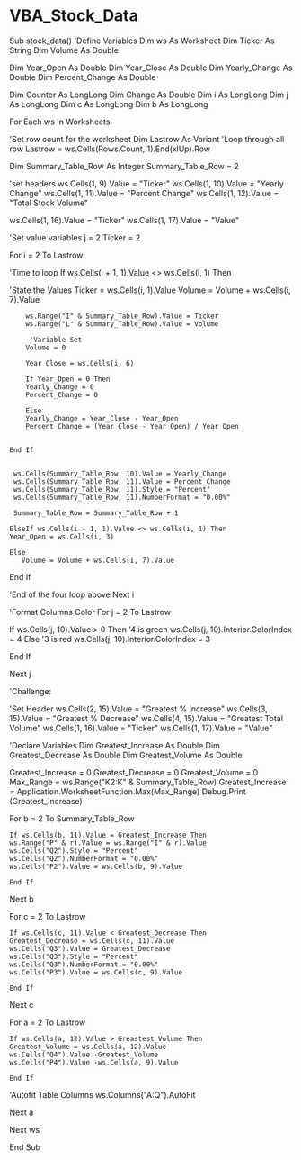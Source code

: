 # VBA_Stock_Data
Sub stock_data()
 'Define Variables
 Dim ws As Worksheet
 Dim Ticker As String
 Dim Volume As Double
 
 Dim Year_Open As Double
 Dim Year_Close As Double
 Dim Yearly_Change As Double
 Dim Percent_Change As Double
 
 Dim Counter As LongLong
 Dim Change As Double
 Dim i As LongLong
 Dim j As LongLong
 Dim c As LongLong
 Dim b As LongLong
 
 For Each ws In Worksheets
 
 'Set row count for the worksheet
 Dim Lastrow As Variant
 'Loop through all row
  Lastrow = ws.Cells(Rows.Count, 1).End(xlUp).Row
 
 Dim Summary_Table_Row As Integer
 Summary_Table_Row = 2
 
 
 'set headers
 ws.Cells(1, 9).Value = "Ticker"
 ws.Cells(1, 10).Value = "Yearly Change"
 ws.Cells(1, 11).Value = "Percent Change"
 ws.Cells(1, 12).Value = "Total Stock Volume"
 
 ws.Cells(1, 16).Value = "Ticker"
 ws.Cells(1, 17).Value = "Value"
 
 'Set value variables
 j = 2
 Ticker = 2
 
For i = 2 To Lastrow
 
 'Time to loop
      If ws.Cells(i + 1, 1).Value <> ws.Cells(i, 1) Then
    
'State the Values
        Ticker = ws.Cells(i, 1).Value
        Volume = Volume + ws.Cells(i, 7).Value
        
        ws.Range("I" & Summary_Table_Row).Value = Ticker
        ws.Range("L" & Summary_Table_Row).Value = Volume
        
         'Variable Set
        Volume = 0
        
        Year_Close = ws.Cells(i, 6)
        
        If Year_Open = 0 Then
        Yearly_Change = 0
        Percent_Change = 0
        
        Else
        Yearly_Change = Year_Close - Year_Open
        Percent_Change = (Year_Close - Year_Open) / Year_Open
        
        
    End If
        
        
     ws.Cells(Summary_Table_Row, 10).Value = Yearly_Change
     ws.Cells(Summary_Table_Row, 11).Value = Percent_Change
     ws.Cells(Summary_Table_Row, 11).Style = "Percent"
     ws.Cells(Summary_Table_Row, 11).NumberFormat = "0.00%"
     
     Summary_Table_Row = Summary_Table_Row + 1
    
    ElseIf ws.Cells(i - 1, 1).Value <> ws.Cells(i, 1) Then
    Year_Open = ws.Cells(i, 3)
    
    Else
       Volume = Volume + ws.Cells(i, 7).Value
    
End If

'End of the four loop above
Next i

'Format Columns Color
For j = 2 To Lastrow

If ws.Cells(j, 10).Value > 0 Then
    '4 is green
    ws.Cells(j, 10).Interior.ColorIndex = 4
Else
    '3 is red
    ws.Cells(j, 10).Interior.ColorIndex = 3
        
End If

Next j

'Challenge:

'Set Header
 ws.Cells(2, 15).Value = "Greatest % Increase"
 ws.Cells(3, 15).Value = "Greatest % Decrease"
 ws.Cells(4, 15).Value = "Greatest Total Volume"
 ws.Cells(1, 16).Value = "Ticker"
 ws.Cells(1, 17).Value = "Value"
 
 'Declare Variables
 Dim Greatest_Increase As Double
 Dim Greatest_Decrease As Double
 Dim Greatest_Volume As Double
 
 Greatest_Increase = 0
 Greatest_Decrease = 0
 Greatest_Volume = 0
 Max_Range = ws.Range("K2:K" & Summary_Table_Row)
 Greatest_Increase = Application.WorksheetFunction.Max(Max_Range)
 Debug.Print (Greatest_Increase)
 
 For b = 2 To Summary_Table_Row
 
    If ws.Cells(b, 11).Value = Greatest_Increase Then
    ws.Range("P" & r).Value = ws.Range("I" & r).Value
    ws.Cells("Q2").Style = "Percent"
    ws.Cells("Q2").NumberFormat = "0.00%"
    ws.Cells("P2").Value = ws.Cells(b, 9).Value
    
    End If
    
Next b

 For c = 2 To Lastrow
 
    If ws.Cells(c, 11).Value < Greatest_Decrease Then
    Greatest_Decrease = ws.Cells(c, 11).Value
    ws.Cells("Q3").Value = Greatest_Decrease
    ws.Cells("Q3").Style = "Percent"
    ws.Cells("Q3").NumberFormat = "0.00%"
    ws.Cells("P3").Value = ws.Cells(c, 9).Value
    
    End If

Next c

 For a = 2 To Lastrow
 
    If ws.Cells(a, 12).Value > Greastest_Volume Then
    Greatest_Volume = ws.Cells(a, 12).Value
    ws.Cells("Q4").Value -Greatest_Volume
    ws.Cells("P4").Value -ws.Cells(a, 9).Value
    
    End If

'Autofit Table Columns
ws.Columns("A:Q").AutoFit

Next a

Next ws

End Sub



